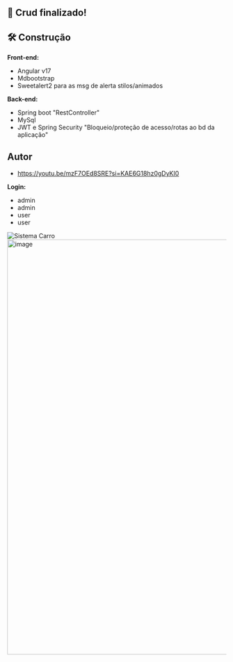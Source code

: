 ## 🚀 Crud finalizado!

## 🛠 Construção

**Front-end:**
- Angular v17
- Mdbootstrap
- Sweetalert2 para as msg de alerta stilos/animados
  
**Back-end:**
- Spring boot "RestController"
- MySql
- JWT e Spring Security "Bloqueio/proteção de acesso/rotas ao bd da aplicação"

## Autor

- https://youtu.be/mzF7OEd8SRE?si=KAE6G18hz0gDyKI0

**Login:** 
- admin 
- admin
- user
- user

![Sistema Carro](https://github.com/user-attachments/assets/d4ec3b57-87bc-4096-9267-ed301b1ed23f)
<img width="1433" height="956" alt="image" src="https://github.com/user-attachments/assets/c7dbf8d6-ea91-4d9b-8a66-9a81e97ca26a" />
